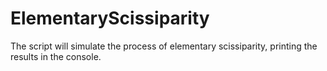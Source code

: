 # ElementaryScissiparity
The script will simulate the process of elementary scissiparity, printing the results in the console.

